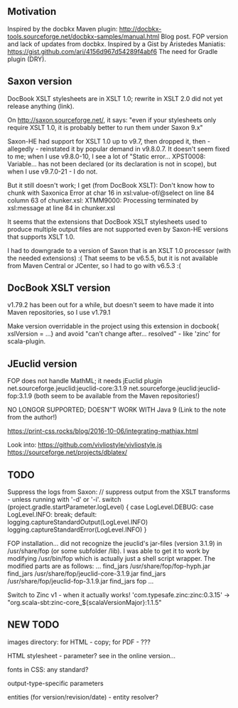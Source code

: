 ## Motivation

Inspired by the docbkx Maven plugin: http://docbkx-tools.sourceforge.net/docbkx-samples/manual.html
Blog post.
FOP version and lack of updates from docbkx.
Inspired by a Gist by Aristedes Maniatis: https://gist.github.com/ari/4156d967d54289f4abf6
The need for Gradle plugin (DRY).

## Saxon version

DocBook XSLT stylesheets are in XSLT 1.0; rewrite in XSLT 2.0 did not yet release anything (link).

On http://saxon.sourceforge.net/, it says:
   "even if your stylesheets only require XSLT 1.0, it is probably better to run them under Saxon 9.x"

Saxon-HE had support for XSLT 1.0 up to v9.7, then dropped it, then - allegedly - reinstated it
by popular demand in v9.8.0.7. It doesn't seem fixed to me; when I use v9.8.0-10, I see a lot of
   "Static error... XPST0008: Variable... has not been declared (or its declaration is not in scope),
 but when I use v9.7.0-21 - I do not.

But it still doesn't work; I get (from DocBook XSLT):
   Don't know how to chunk with Saxonica
   Error at char 16 in xsl:value-of/@select on line 84 column 63 of chunker.xsl:
   XTMM9000: Processing terminated by xsl:message at line 84 in chunker.xsl

 It seems that the extensions that DocBook XSLT stylesheets used to produce multiple output files are
 not supported even by Saxon-HE versions that supports XSLT 1.0.

 I had to downgrade to a version of Saxon that is an XSLT 1.0 processor (with the needed extensions) :(
 That seems to be v6.5.5, but it is not available from Maven Central or JCenter, so I had to go with v6.5.3 :(


## DocBook XSLT version

v1.79.2 has been out for a while, but doesn't seem to have made it into Maven repositories, so I use v1.79.1

Make version overridable in the project using this extension in docbook{ xslVersion = ...}
and avoid "can't change after... resolved" - like 'zinc' for scala-plugin.


## JEuclid version

FOP does not handle MathML; it needs jEuclid plugin
net.sourceforge.jeuclid:jeuclid-core:3.1.9
net.sourceforge.jeuclid:jeuclid-fop:3.1.9  (both seem to be available from the Maven repositories!)

NO LONGOR SUPPORTED; DOESN"T WORK WITH Java 9 (Link to the note from the author!)

https://print-css.rocks/blog/2016-10-06/integrating-mathjax.html

Look into:
https://github.com/vivliostyle/vivliostyle.js
https://sourceforge.net/projects/dblatex/


## TODO

Suppress the logs from Saxon:
     // suppress output from the XSLT transforms - unless running with '-d' or '-i'.
     switch (project.gradle.startParameter.logLevel) {
       case LogLevel.DEBUG:
       case LogLevel.INFO:
       break;
       default:
         logging.captureStandardOutput(LogLevel.INFO)
       logging.captureStandardError(LogLevel.INFO)
     }


FOP installation... did not recognize the jeuclid's jar-files (version 3.1.9) in /usr/share/fop (or some subfolder /lib).
I was able to get it to work by modifying /usr/bin/fop which is actually just a shell script wrapper. The modified parts are as follows:
...
find_jars /usr/share/fop/fop-hyph.jar
find_jars /usr/share/fop/jeuclid-core-3.1.9.jar
find_jars /usr/share/fop/jeuclid-fop-3.1.9.jar
find_jars fop
...   

Switch to Zinc v1 - when it actually works!
  'com.typesafe.zinc:zinc:0.3.15' -> "org.scala-sbt:zinc-core_${scalaVersionMajor}:1.1.5"

## NEW TODO

images directory: for HTML - copy; for PDF - ???

HTML stylesheet - parameter? see in the online version...

fonts in CSS: any standard?

output-type-specific parameters

entities (for version/revision/date) - entity resolver?
